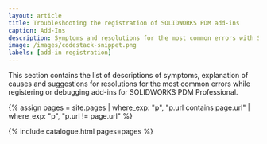 ```yaml
---
layout: article
title: Troubleshooting the registration of SOLIDWORKS PDM add-ins
caption: Add-Ins
description: Symptoms and resolutions for the most common errors with SOLIDWORKS PDM add-ins development, debugging and registering.
image: /images/codestack-snippet.png
labels: [add-in registration]
---
```

This section contains the list of descriptions of symptoms, explanation of causes and suggestions for resolutions for the most common errors while registering or debugging add-ins for SOLIDWORKS PDM Professional.

{% assign pages = site.pages | where_exp: "p", "p.url contains page.url" | where_exp: "p", "p.url != page.url" %}

{% include catalogue.html pages=pages %}